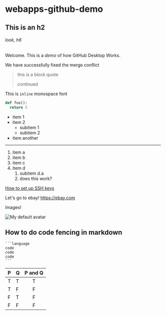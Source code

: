 # webapps-github-demo

## This is an h2

###### look, h6

Welcome.
This is a *demo* of how GitHub Desktop Works.

We have successfully fixed the merge conflict

> this is a block quote
>
> continued

This is `inline` monospace font

```python
def foo():
  return 5
```

* item 1
* item 2
  * subitem 1
  * subitem 2
* item another

---

1. item a
1. item b
1. item c
1. item d
   1. subitem d.a 
     2. does this work?

[How to set up SSH keys](https://neloe.github.io/course-info/operating-systems/github-ssh.html)

Let's go to ebay! <https://ebay.com>

Images!

![My default avatar](https://avatars.githubusercontent.com/u/278757?s=72&v=4)

## How to do code fencing in markdown
````text
```language
code
code
code
```
````

| P   | Q   | P and Q |
| --- | --- | :---:   |
| T | T | T |
| T | F | F |
| F | T | F |
| F | F | F |
